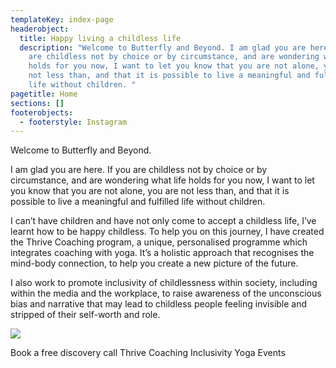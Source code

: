 ```yaml
---
templateKey: index-page
headerobject:
  title: Happy living a childless life
  description: "Welcome to Butterfly and Beyond. I am glad you are here.  If you
    are childless not by choice or by circumstance, and are wondering what life
    holds for you now, I want to let you know that you are not alone, you are
    not less than, and that it is possible to live a meaningful and fulfilled
    life without children. "
pagetitle: Home
sections: []
footerobjects:
  - footerstyle: Instagram
---
```

Welcome to Butterfly and Beyond.

I am glad you are here. If you are childless not by choice or by circumstance, and are wondering what life holds for you now, I want to let you know that you are not alone, you are not less than, and that it is possible to live a meaningful and fulfilled life without children.


I can’t have children and have not only come to accept a childless life, I’ve learnt how to be happy childless. To help you on this journey, I have created the Thrive Coaching program, a unique, personalised programme which integrates coaching with yoga. It’s a holistic approach that recognises the mind-body connection, to help you create a new picture of the future.


I also work to promote inclusivity of childlessness within society, including within the media and the workplace, to raise awareness of the unconscious bias and narrative that may lead to childless people feeling invisible and stripped of their self-worth and role.




![](/img/signed.png)



Book a free discovery call 
Thrive Coaching Inclusivity Yoga Events